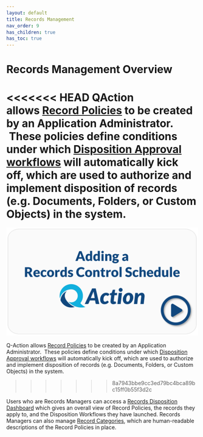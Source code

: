 ```yaml
---
layout: default
title: Records Management
nav_order: 9
has_children: true
has_toc: true
---
```

# Records Management Overview

<<<<<<< HEAD
QAction allows [Record Policies](/docs/records-management/create-a-record-policy) to be created by an Application Administrator.  These policies define conditions under which [Disposition Approval workflows](/docs/records-management/disposition-approval-workflow) will automatically kick off, which are used to authorize and implement disposition of records (e.g. Documents, Folders, or Custom Objects) in the system.
=======
<div onclick="this.nextElementSibling.style.display='block'; this.style.display='none'">
   <img src="/assets/svg/yt-ERM-thumbnail.svg" style="cursor:pointer" />
</div>
<div style="display:none">
    <iframe width="560" height="315" src="https://www.youtube-nocookie.com/embed/9DPXWFWG5mM?si=pH5awErLz3CzPPWd&amp;controls=0" title="Adding a Records Control Schedule in Q-Action" frameborder="0" allow="accelerometer; autoplay; clipboard-write; encrypted-media; gyroscope; picture-in-picture; web-share" referrerpolicy="strict-origin-when-cross-origin" allowfullscreen></iframe>
</div>

Q-Action allows [Record Policies](/docs/records-management/create-a-record-policy) to be created by an Application Administrator.  These policies define conditions under which [Disposition Approval workflows](/docs/records-management/disposition-approval-workflow) will automatically kick off, which are used to authorize and implement disposition of records (e.g. Documents, Folders, or Custom Objects) in the system.
>>>>>>> 8a7943bbe9cc3ed79bc4bca89bc15ff0b55f3d2c

Users who are Records Managers can access a [Records Disposition Dashboard](/docs/records-management/records-disposition-dashboard) which gives an overall view of Record Policies, the records they apply to, and the Disposition Workflows they have launched. Records Managers can also manage [Record Categories](/docs/records-management/policies-categories), which are human-readable descriptions of the Record Policies in place.